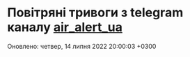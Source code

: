 # Повітряні тривоги з telegram каналу [air_alert_ua](https://t.me/air_alert_ua)

Оновлено:
четвер, 14 липня 2022 20:00:03 +0300
